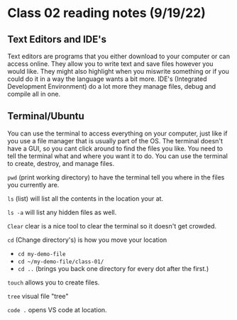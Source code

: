 # Class 02 reading notes (9/19/22)

## Text Editors and IDE's

Text editors are programs that you either download to your computer or can access online. They allow you to write text and save files however you would like. They might also highlight when you miswrite something or if you could do it in a way the language wants a bit more. IDE's (Integrated Development Environment) do a lot more they manage files, debug and compile all in one.

## Terminal/Ubuntu

You can use the terminal to access everything on your computer, just like if you use a file manager that is usually part of the OS. The terminal doesn't have a GUI, so you cant click around to find the files you like. You need to tell the terminal what and where you want it to do. You can use the terminal to create, destroy, and manage files.

`pwd` (print working directory) to have the terminal tell you where in the files you currently are.

`ls` (list) will list all the contents in the location your at.

`ls -a` will list any hidden files as well.

`Clear` clear is a nice tool to clear the terminal so it doesn't get crowded.

`cd` (Change directory's) is how you move your location

- `cd my-demo-file`
- `cd ~/my-demo-file/class-01/`
- `cd ..` (brings you back one directory for every dot after the first.)

`touch` allows you to create files.

`tree` visual file "tree"

`code .` opens VS code at location.
